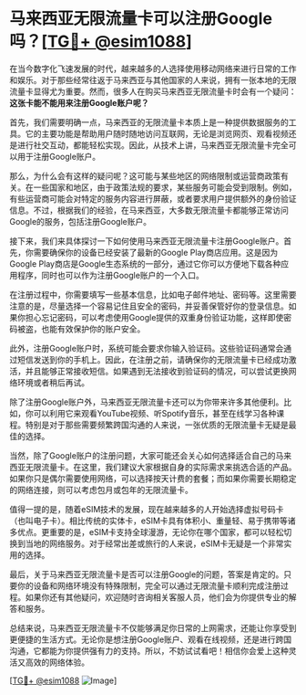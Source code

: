 # 马来西亚无限流量卡可以注册Google吗？[[TG💪+ @esim1088](https://t.me/s/esim1088)]

在当今数字化飞速发展的时代，越来越多的人选择使用移动网络来进行日常的工作和娱乐。对于那些经常往返于马来西亚与其他国家的人来说，拥有一张本地的无限流量卡显得尤为重要。然而，很多人在购买马来西亚无限流量卡时会有一个疑问：**这张卡能不能用来注册Google账户呢？**

首先，我们需要明确一点，马来西亚的无限流量卡本质上是一种提供数据服务的工具。它的主要功能是帮助用户随时随地访问互联网，无论是浏览网页、观看视频还是进行社交互动，都能轻松实现。因此，从技术上讲，马来西亚无限流量卡完全可以用于注册Google账户。

那么，为什么会有这样的疑问呢？这可能与某些地区的网络限制或运营商政策有关。在一些国家和地区，由于政策法规的要求，某些服务可能会受到限制。例如，有些运营商可能会对特定的服务内容进行屏蔽，或者要求用户提供额外的身份验证信息。不过，根据我们的经验，在马来西亚，大多数无限流量卡都能够正常访问Google的服务，包括注册Google账户。

接下来，我们来具体探讨一下如何使用马来西亚无限流量卡注册Google账户。首先，你需要确保你的设备已经安装了最新的Google Play商店应用。这是因为Google Play商店是Google生态系统的一部分，通过它你可以方便地下载各种应用程序，同时也可以作为注册Google账户的一个入口。

在注册过程中，你需要填写一些基本信息，比如电子邮件地址、密码等。这里需要注意的是，尽量选择一个容易记住且安全的密码，并妥善保管好你的登录信息。如果你担心忘记密码，可以考虑使用Google提供的双重身份验证功能，这样即使密码被盗，也能有效保护你的账户安全。

此外，注册Google账户时，系统可能会要求你输入验证码。这些验证码通常会通过短信发送到你的手机上。因此，在注册之前，请确保你的无限流量卡已经成功激活，并且能够正常接收短信。如果遇到无法接收到验证码的情况，可以尝试更换网络环境或者稍后再试。

除了注册Google账户外，马来西亚无限流量卡还可以为你带来许多其他便利。比如，你可以利用它来观看YouTube视频、听Spotify音乐，甚至在线学习各种课程。特别是对于那些需要频繁跨国沟通的人来说，一张优质的无限流量卡无疑是最佳的选择。

当然，除了Google账户的注册问题，大家可能还会关心如何选择适合自己的马来西亚无限流量卡。在这里，我们建议大家根据自身的实际需求来挑选合适的产品。如果你只是偶尔需要使用网络，可以选择按天计费的套餐；而如果你需要长期稳定的网络连接，则可以考虑包月或包年的无限流量卡。

值得一提的是，随着eSIM技术的发展，现在越来越多的人开始选择虚拟号码卡（也叫电子卡）。相比传统的实体卡，eSIM卡具有体积小、重量轻、易于携带等诸多优点。更重要的是，eSIM卡支持全球漫游，无论你在哪个国家，都可以轻松切换到当地的网络服务。对于经常出差或旅行的人来说，eSIM卡无疑是一个非常实用的选择。

最后，关于马来西亚无限流量卡是否可以注册Google的问题，答案是肯定的。只要你的设备和网络环境没有特殊限制，完全可以通过无限流量卡顺利完成注册过程。如果你还有其他疑问，欢迎随时咨询相关客服人员，他们会为你提供专业的解答和服务。

总结来说，马来西亚无限流量卡不仅能够满足你日常的上网需求，还能让你享受到更便捷的生活方式。无论你是想注册Google账户、观看在线视频，还是进行跨国沟通，它都能为你提供强有力的支持。所以，不妨试试看吧！相信你会爱上这种灵活又高效的网络体验。

[[TG💪+ @esim1088](https://t.me/s/esim1088) ![Image](https://i.postimg.cc/4NQfJmqS/Snipaste-2025-05-13-00-14-12.png)]